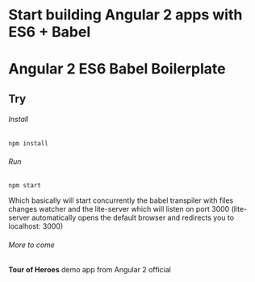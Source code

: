 # Start building Angular 2 apps with ES6 + Babel
# Angular 2 ES6 Babel Boilerplate

## Try

###### Install
```
npm install
```

###### Run
```
npm start
```
Which basically will start concurrently the babel transpiler with files changes watcher and the lite-server which will listen on port 3000 (lite-server automatically opens the default browser and redirects you to localhost: 3000)

###### More to come
**Tour of Heroes** demo app from Angular 2 official
